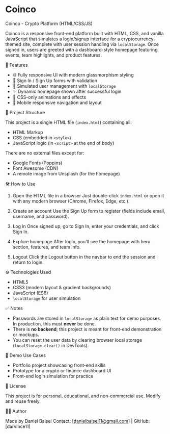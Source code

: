 # Coinco

Coinco - Crypto Platform (HTML/CSS/JS)

Coinco is a responsive front-end platform built with HTML, CSS, and vanilla JavaScript that simulates a login/signup interface for a cryptocurrency-themed site, complete with user session handling via `localStorage`. Once signed in, users are greeted with a dashboard-style homepage featuring events, team highlights, and product features.



 🚀 Features

- 🌐 Fully responsive UI with modern glassmorphism styling
- 🔐 Sign In / Sign Up forms with validation
- 🧠 Simulated user management with `localStorage`
- ✨ Dynamic homepage shown after successful login
- 🎨 CSS-only animations and effects
- 📱 Mobile responsive navigation and layout



📁 Project Structure

This project is a single HTML file (`index.html`) containing all:

- HTML Markup
- CSS (embedded in `<style>`)
- JavaScript logic (in `<script>` at the end of body)

There are no external files except for:
- Google Fonts (Poppins)
- Font Awesome (CDN)
- A remote image from Unsplash (for the homepage)



🛠️ How to Use

1. Open the HTML file in a browser
   Just double-click `index.html` or open it with any modern browser (Chrome, Firefox, Edge, etc.).

2. Create an account
   Use the Sign Up form to register (fields include email, username, and password).

3. Log in
   Once signed up, go to Sign In, enter your credentials, and click Sign In.

4. Explore homepage
   After login, you'll see the homepage with hero section, features, and team info.

5. Logout
   Click the Logout button in the navbar to end the session and return to login.



⚙️ Technologies Used

- HTML5
- CSS3 (modern layout & gradient backgrounds)
- JavaScript (ES6)
- `localStorage` for user simulation

✅ Notes

- Passwords are stored in `localStorage` as plain text for demo purposes. In production, this must **never** be done.
- There is **no backend**; this project is meant for front-end demonstration or mockups.
- You can reset the user data by clearing browser local storage (`localStorage.clear()` in DevTools).



🧪 Demo Use Cases

- Portfolio project showcasing front-end skills
- Prototype for a crypto or finance dashboard UI
- Front-end login simulation for practice


📄 License

This project is for personal, educational, and non-commercial use. Modify and reuse freely.



👨‍💻 Author

Made by Daniel Baisel 
Contact: [danielbaisel11@gmail.com] | GitHub: [darvince11]
